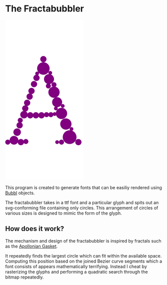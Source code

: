 # The Fractabubbler

![Example](Lora-VariableFont/A.svg)

This program is created to generate fonts that can be easiliy
rendered using [Bubbl](https://github.com/ruuzia/bubbl) objects.

The fractabubbler takes in a ttf font and a particular glyph and spits out
an svg-conforming file containing only circles. This arrangement of
circles of various sizes is designed to mimic the form of the glyph.

## How does it work?

The mechanism and design of the fractabubbler is inspired by fractals such as
the [Apollonian Gasket](https://en.wikipedia.org/wiki/Apollonian_gasket).

It repeatedly finds the largest circle which can fit within the available space.
Computing this position based on the joined Bezier curve segments which a font
consists of appears mathematically terrifying. Instead I cheat by rasterizing
the glyphs and performing a quadratic search through the bitmap repeatedly.
